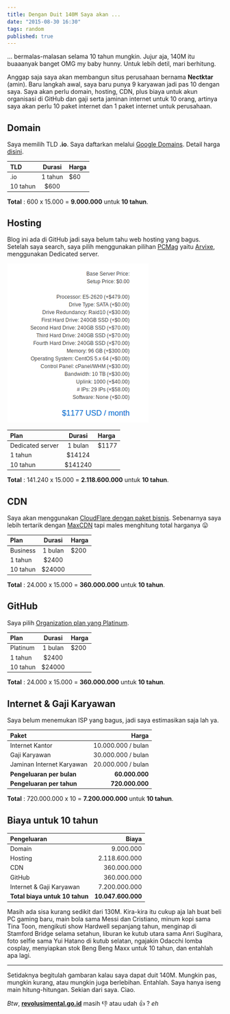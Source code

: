 ```yaml
---
title: Dengan Duit 140M Saya akan ...
date: "2015-08-30 16:30"
tags: random
published: true
---
```


... bermalas-malasan selama 10 tahun mungkin. Jujur aja, 140M itu buaaanyak banget OMG my baby hunny. Untuk lebih detil, mari berhitung.

Anggap saja saya akan membangun situs perusahaan bernama **Nectktar** (amin). Baru langkah awal, saya baru punya 9 karyawan jadi pas 10 dengan saya. Saya akan perlu domain, hosting, CDN, plus biaya untuk akun organisasi di GitHub dan gaji serta jaminan internet untuk 10 orang, artinya saya akan perlu 10 paket internet dan 1 paket internet untuk perusahaan.

## Domain

Saya memilih TLD **.io**. Saya daftarkan melalui [Google Domains](https://domains.google.com). Detail harga [disini](https://support.google.com/domains/answer/6010092?hl=en#tld).

TLD | Durasi | Harga
:--- | :---: | :---
.io | 1 tahun | $60
 | 10 tahun | $600

**Total** : 600 x 15.000 = **9.000.000** untuk **10 tahun**.

## Hosting

Blog ini ada di GitHub jadi saya belum tahu web hosting yang bagus. Setelah saya search, saya pilih menggunakan pilihan [PCMag](http://www.pcmag.com) yaitu [Arvixe](http://www.arvixe.com), menggunakan Dedicated server.

![Hosting](/assets/img/hosting.png)

Plan | Durasi | Harga
:--- | :---: | :---
Dedicated server | 1 bulan | $1177
 | 1 tahun | $14124
 | 10 tahun | $141240

**Total** : 141.240 x 15.000 = **2.118.600.000** untuk **10 tahun**.

## CDN

Saya akan menggunakan [CloudFlare dengan paket bisnis](https://www.cloudflare.com/plans). Sebenarnya saya lebih tertarik dengan [MaxCDN](https://www.maxcdn.com/pricing/) tapi males menghitung total harganya :stuck_out_tongue:

Plan | Durasi | Harga
:--- | :---: | :---
Business | 1 bulan | $200
 | 1 tahun | $2400
 | 10 tahun | $24000

**Total** : 24.000 x 15.000 = **360.000.000** untuk **10 tahun**.

## GitHub

Saya pilih [Organization plan yang Platinum](https://github.com/pricing).

Plan | Durasi | Harga
:--- | :---: | :---
Platinum | 1 bulan |$200
 | 1 tahun | $2400
 | 10 tahun | $24000

**Total** : 24.000 x 15.000 = **360.000.000** untuk **10 tahun**.

## Internet & Gaji Karyawan

Saya belum menemukan ISP yang bagus, jadi saya estimasikan saja lah ya.

Paket | Harga
:--- | ---:
Internet Kantor | 10.000.000 / bulan
Gaji Karyawan | 30.000.000 / bulan
Jaminan Internet Karyawan | 20.000.000 / bulan
**Pengeluaran per bulan** | **60.000.000**
**Pengeluaran per tahun** | **720.000.000**

**Total** : 720.000.000 x 10 = **7.200.000.000** untuk **10 tahun**.

## Biaya untuk 10 tahun

Pengeluaran | Biaya
:--- | ---:
Domain | 9.000.000
Hosting | 2.118.600.000
CDN | 360.000.000
GitHub | 360.000.000
Internet & Gaji Karyawan | 7.200.000.000
**Total biaya untuk 10 tahun** | **10.047.600.000**

Masih ada sisa kurang sedikit dari 130M. Kira-kira itu cukup aja lah buat beli PC gaming baru, main bola sama Messi dan Cristiano, minum kopi sama Tina Toon, mengikuti show Hardwell sepanjang tahun, menginap di Stamford Bridge selama setahun, liburan ke kutub utara sama Anri Sugihara, foto selfie sama Yui Hatano di kutub selatan, ngajakin Odacchi lomba cosplay, menyiapkan stok Beng Beng Maxx untuk 10 tahun, dan entahlah apa lagi.

-----

Setidaknya begitulah gambaran kalau saya dapat duit 140M. Mungkin pas, mungkin kurang, atau mungkin juga berlebihan. Entahlah. Saya hanya iseng main hitung-hitungan. Sekian dari saya. Ciao.

*Btw*, [**revolusimental.go.id**](http://revolusimental.go.id/) masih :thumbsdown: atau udah :thumbsup: ? *eh*
